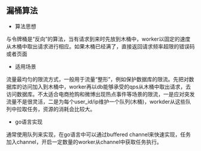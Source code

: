 ## **漏桶算法**

- 算法思想

与令牌桶是“反向”的算法，当有请求到来时先放到木桶中，worker以固定的速度从木桶中取出请求进行相应。如果木桶已经满了，直接返回请求频率超限的错误码或者页面



- 适用场景

流量最均匀的限流方式，一般用于流量“整形”，例如保护数据库的限流。先把对数据库的访问加入到木桶中，worker再以db能够承受的qps从木桶中取出请求，去访问数据库。不太适合电商抢购和微博出现热点事件等场景的限流，一是应对突发流量不是很灵活，二是为每个user_id/ip维护一个队列(木桶)，workder从这些队列中拉取任务，资源的消耗会比较大。



- go语言实现

通常使用队列来实现，在go语言中可以通过buffered channel来快速实现，任务加入channel，开启一定数量的worker从channel中获取任务执行。